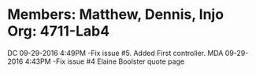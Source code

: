 Members: Matthew, Dennis, Injo
Org: 4711-Lab4
==============================


DC  09-29-2016 4:49PM -Fix issue #5. Added First controller.
MDA 09-29-2016 4:43PM -Fix issue #4 Elaine Boolster quote page

